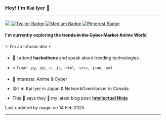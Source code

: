 ### Hey! I’m Kai Iyer 👋

 --- 

 ![](https://visitor-badge.laobi.icu/badge?page_id=kaiiyer.visitor-badge)	[![Twiiter Badge](https://img.shields.io/badge/@kaiiyer-blueviolet?style=flat-square&labelColor=1ca0f1&logo=twitter&logoColor=white&link=https://twitter.com/kaiiyer)](https://twitter.com/kaiiyer)	[![Medium Badge](https://img.shields.io/badge/@kaiiyer-black?style=flat-square&labelColor=00000&logo=medium&logoColor=white&link=https://medium.com/@kaiiyer)](https://medium.com/@kaiiyer)	[![Pinterest Badge](https://img.shields.io/badge/@kai_iyer-darkred?style=flat-square&labelColor=red&logo=Pinterest&logoColor=white&link=https://www.pinterest.com/kai_iyer/)](https://www.pinterest.com/kai_iyer/) 


#### I'm currently exploring the ~~trends in the Cyber Market~~ Anime World


✨ I’m an Infosec dev :zap: 

 - 🌱 I attend **hackathons** and speak about trending technologies.

 - ⭐️ I use: `.py`, `.go`, `.c`, `.js`, `.html`, `.scss`, `.json`, `.yml` 

 - 💜 Interests: Anime & Cyber 

 - 😄 I'm Kai Iyer in Japan & NetworkOverclocker in Canada. 

 - This 🦡 says they 🎉 my latest blog post: **[Intellectual Ninja](https://kaiiyer.github.io/blog/Insights-of-Sitecore-XP-Deserialization-RCE-CVE-2021–42237.html)**

Last updated by magic on 14 Feb 2025.

 ---
